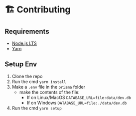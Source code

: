 # 🏗️ Contributing

## Requirements

- [Node.js LTS](https://nodejs.org/en/)
- [Yarn](https://yarnpkg.com/getting-started/install)

## Setup Env

1. Clone the repo
2. Run the cmd `yarn install`
3. Make a `.env` file in the `prisma` folder
   - make the contents of the file:
     - If on Linux/MacOS
       `DATABASE_URL=file:data/dev.db`
     - If on Windows
       `DATABASE_URL=file:./data/dev.db`
4. Run the cmd `yarn setup`
